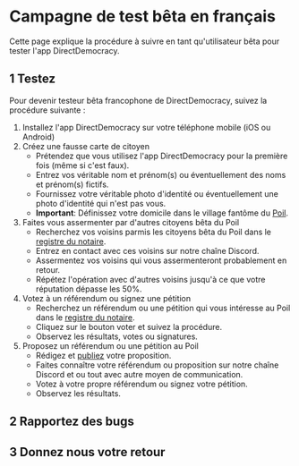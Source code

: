 # Campagne de test bêta en français

Cette page explique la procédure à suivre en tant qu'utilisateur bêta pour tester l'app DirectDemocracy.

## 1 Testez

Pour devenir testeur bêta francophone de DirectDemocracy, suivez la procédure suivante :

1. Installez l'app DirectDemocracy sur votre téléphone mobile (iOS ou Android)
2. Créez une fausse carte de citoyen
   - Prétendez que vous utilisez l'app DirectDemocracy pour la première fois (même si c'est faux).
   - Entrez vos véritable nom et prénom(s) ou éventuellement des noms et prénom(s) fictifs.
   - Fournissez votre véritable photo d'identité ou éventuellement une photo d'identité qui n'est pas vous.
   - **Important**: Définissez votre domicile dans le village fantôme du [Poil](https://nominatim.openstreetmap.org/ui/details.html?osmtype=R&osmid=6834621&class=boundary).
3. Faites vous assermenter par d'autres citoyens bêta du Poil
   - Recherchez vos voisins parmis les citoyens bêta du Poil dans le [registre du notaire](https://notary.directdemocracy.vote?latitude=43.94853&longitude=6.28780).
   - Entrez en contact avec ces voisins sur notre chaîne Discord.
   - Assermentez vos voisins qui vous assermenteront probablement en retour.
   - Répétez l'opération avec d'autres voisins jusqu'à ce que votre réputation dépasse les 50%.
4. Votez à un référendum ou signez une pétition
   - Recherchez un référendum ou une pétition qui vous intéresse au Poil dans le [registre du notaire](https://notary.directdemocracy.vote?tab=proposals&latitude=43.94853&longitude=6.28780).
   - Cliquez sur le bouton voter et suivez la procédure.
   - Observez les résultats, votes ou signatures.
5. Proposez un référendum ou une pétition au Poil
   - Rédigez et [publiez](https://judge.directdemocracy.vote/propose.html?latitude=43.94853&longitude=6.28780) votre proposition.
   - Faites connaître votre référendum ou proposition sur notre chaîne Discord et ou tout avec autre moyen de communication.
   - Votez à votre propre référendum ou signez votre pétition.
   - Observez les résultats.

## 2 Rapportez des bugs

## 3 Donnez nous votre retour


